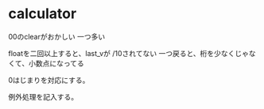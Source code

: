 # calculator

00のclearがおかしい 一つ多い

floatを二回以上すると、last_vが /10されてない
一つ戻ると、桁を少なくじゃなくて、小数点になってる

0はじまりを対応にする。


例外処理を記入する。
